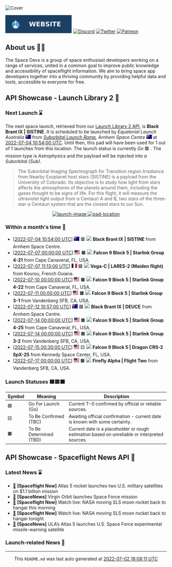 ![Cover](https://raw.githubusercontent.com/TheSpaceDevs/Tutorials/main/assets/tsd_cover.png)


[![Website](https://raw.githubusercontent.com/TheSpaceDevs/Tutorials/e36b2c250ce7fcd4a801c1ed6cb1f9f9d031696b/assets/badge_tsd_website.svg)](https://thespacedevs.com/)
[![Discord](https://img.shields.io/badge/Discord-%237289DA.svg?style=for-the-badge&logo=discord&logoColor=white)](https://discord.gg/p7ntkNA)
[![Twitter](https://img.shields.io/badge/Twitter-%231DA1F2.svg?style=for-the-badge&logo=Twitter&logoColor=white)](https://twitter.com/TheSpaceDevs)
[![Patreon](https://img.shields.io/badge/Patreon-F96854?style=for-the-badge&logo=patreon&logoColor=white)](https://www.patreon.com/TheSpaceDevs)

## About us 🧑‍🚀
The Space Devs is a group of space enthusiast developers working on a range of
services, united in a common goal to improve public knowledge and accessibility
of spaceflight information. We aim to bring space app developers together into a
thriving community by providing helpful data and tools, accessible to everyone
for free.

## API Showcase - Launch Library 2 🚀

### Next Launch ⌛
The next space launch, retrieved from our
<a href="https://thespacedevs.com/llapi">Launch Library 2 API</a>, is
**Black Brant IX | SISTINE**. It is scheduled to be launched by *Equatorial Launch Australia*
<img width="17" src="https://raw.githubusercontent.com/lipis/flag-icons/main/flags/4x3/au.svg" />
from *<a href="https://en.wikipedia.org/wiki/Arnhem_Land#Economy">Suborbital Launch Ramp</a>, Arnhem Space Centre*
<img width="17" src="https://raw.githubusercontent.com/lipis/flag-icons/main/flags/4x3/au.svg" />
at <a href="https://www.timeanddate.com/worldclock/fixedtime.html?iso=20220704T105400">2022-07-04 10:54:00 UTC</a>.  Until
then, this pad will have been used for 1
out of 1 launches from this location. The launch status is currently
*Go* 🟩 . The mission type is
*Astrophysics* and the payload will be injected
into *a Suborbital
(Sub)*.
<br>
<blockquote>
  The Suborbital Imaging Spectrograph for Transition region Irradiance from Nearby Exoplanet host stars (SISTINE) is a payload from the University of Colorado. Its objective is to study how light from stars affects the atmospheres of the planets around them, including the gases thought to be signs of life. For this flight, it will measure the ultraviolet light output from α Centauri A and B, two stars of the three-star α Centauri system that are the closest stars to our Sun.
</blockquote>

<p float="left" align="center">
  <a href="https://en.wikipedia.org/wiki/Black_Brant_(rocket)#Black_Brant_IX" >
    <img alt="launch-image" height="200" src="https://spacelaunchnow-prod-east.nyc3.digitaloceanspaces.com/media/launcher_images/black_brant_ix_image_20220625190201.jpg" />
  </a>
  <a href="http://maps.google.com/maps?q=-12.3892948,136.7903215" >
    <img alt="pad-location" height="200" src="https://spacelaunchnow-prod-east.nyc3.digitaloceanspaces.com/media/launch_images/location_arnhem_space_centre_20220622160552.jpg"  />
  </a>
</p>

### Within a month's time 📅
- \[<a href="https://www.timeanddate.com/worldclock/fixedtime.html?iso=20220704T105400">2022-07-04 10:54:00 UTC</a>\]  <img width="17" src="https://raw.githubusercontent.com/lipis/flag-icons/main/flags/4x3/au.svg" /> 🟩  <a href="https://www.google.com/calendar/render?action=TEMPLATE&text=Black Brant IX | SISTINE&location=Arnhem Space Centre&dates=20220704T105400Z%2F20220704T105400Z"><img border="0" width="15" src="https://upload.wikimedia.org/wikipedia/commons/a/a5/Google_Calendar_icon_%282020%29.svg"></a> **Black Brant IX | SISTINE** from Arnhem Space Centre.
- \[<a href="https://www.timeanddate.com/worldclock/fixedtime.html?iso=20220707T000000">2022-07-07 00:00:00 UTC</a>\]  <img width="17" src="https://raw.githubusercontent.com/lipis/flag-icons/main/flags/4x3/us.svg" /> 🟧  <a href="https://www.google.com/calendar/render?action=TEMPLATE&text=Falcon 9 Block 5 | Starlink Group 4-21&location=Cape Canaveral, FL, USA&dates=20220707T000000Z%2F20220707T000000Z"><img border="0" width="15" src="https://upload.wikimedia.org/wikipedia/commons/a/a5/Google_Calendar_icon_%282020%29.svg"></a> **Falcon 9 Block 5 | Starlink Group 4-21** from Cape Canaveral, FL, USA.
- \[<a href="https://www.timeanddate.com/worldclock/fixedtime.html?iso=20220707T111300">2022-07-07 11:13:00 UTC</a>\]  <img width="17" src="https://raw.githubusercontent.com/lipis/flag-icons/main/flags/4x3/fr.svg" /> 🟩  <a href="https://www.google.com/calendar/render?action=TEMPLATE&text=Vega-C | LARES-2 (Maiden flight)&location=Kourou, French Guiana&dates=20220707T111300Z%2F20220707T111300Z"><img border="0" width="15" src="https://upload.wikimedia.org/wikipedia/commons/a/a5/Google_Calendar_icon_%282020%29.svg"></a> **Vega-C | LARES-2 (Maiden flight)** from Kourou, French Guiana.
- \[<a href="https://www.timeanddate.com/worldclock/fixedtime.html?iso=20220710T000000">2022-07-10 00:00:00 UTC</a>\]  <img width="17" src="https://raw.githubusercontent.com/lipis/flag-icons/main/flags/4x3/us.svg" /> 🟧  <a href="https://www.google.com/calendar/render?action=TEMPLATE&text=Falcon 9 Block 5 | Starlink Group 4-22&location=Cape Canaveral, FL, USA&dates=20220710T000000Z%2F20220710T000000Z"><img border="0" width="15" src="https://upload.wikimedia.org/wikipedia/commons/a/a5/Google_Calendar_icon_%282020%29.svg"></a> **Falcon 9 Block 5 | Starlink Group 4-22** from Cape Canaveral, FL, USA.
- \[<a href="https://www.timeanddate.com/worldclock/fixedtime.html?iso=20220711T000000">2022-07-11 00:00:00 UTC</a>\]  <img width="17" src="https://raw.githubusercontent.com/lipis/flag-icons/main/flags/4x3/us.svg" /> 🟧  <a href="https://www.google.com/calendar/render?action=TEMPLATE&text=Falcon 9 Block 5 | Starlink Group 3-1&location=Vandenberg SFB, CA, USA&dates=20220711T000000Z%2F20220711T000000Z"><img border="0" width="15" src="https://upload.wikimedia.org/wikipedia/commons/a/a5/Google_Calendar_icon_%282020%29.svg"></a> **Falcon 9 Block 5 | Starlink Group 3-1** from Vandenberg SFB, CA, USA.
- \[<a href="https://www.timeanddate.com/worldclock/fixedtime.html?iso=20220712T105700">2022-07-12 10:57:00 UTC</a>\]  <img width="17" src="https://raw.githubusercontent.com/lipis/flag-icons/main/flags/4x3/au.svg" /> 🟩  <a href="https://www.google.com/calendar/render?action=TEMPLATE&text=Black Brant IX | DEUCE&location=Arnhem Space Centre&dates=20220712T105700Z%2F20220712T105700Z"><img border="0" width="15" src="https://upload.wikimedia.org/wikipedia/commons/a/a5/Google_Calendar_icon_%282020%29.svg"></a> **Black Brant IX | DEUCE** from Arnhem Space Centre.
- \[<a href="https://www.timeanddate.com/worldclock/fixedtime.html?iso=20220714T000000">2022-07-14 00:00:00 UTC</a>\]  <img width="17" src="https://raw.githubusercontent.com/lipis/flag-icons/main/flags/4x3/us.svg" /> 🟧  <a href="https://www.google.com/calendar/render?action=TEMPLATE&text=Falcon 9 Block 5 | Starlink Group 4-25&location=Cape Canaveral, FL, USA&dates=20220714T000000Z%2F20220714T000000Z"><img border="0" width="15" src="https://upload.wikimedia.org/wikipedia/commons/a/a5/Google_Calendar_icon_%282020%29.svg"></a> **Falcon 9 Block 5 | Starlink Group 4-25** from Cape Canaveral, FL, USA.
- \[<a href="https://www.timeanddate.com/worldclock/fixedtime.html?iso=20220714T000000">2022-07-14 00:00:00 UTC</a>\]  <img width="17" src="https://raw.githubusercontent.com/lipis/flag-icons/main/flags/4x3/us.svg" /> 🟧  <a href="https://www.google.com/calendar/render?action=TEMPLATE&text=Falcon 9 Block 5 | Starlink Group 3-2&location=Vandenberg SFB, CA, USA&dates=20220714T000000Z%2F20220714T000000Z"><img border="0" width="15" src="https://upload.wikimedia.org/wikipedia/commons/a/a5/Google_Calendar_icon_%282020%29.svg"></a> **Falcon 9 Block 5 | Starlink Group 3-2** from Vandenberg SFB, CA, USA.
- \[<a href="https://www.timeanddate.com/worldclock/fixedtime.html?iso=20220715T003000">2022-07-15 00:30:00 UTC</a>\]  <img width="17" src="https://raw.githubusercontent.com/lipis/flag-icons/main/flags/4x3/us.svg" /> 🟨  <a href="https://www.google.com/calendar/render?action=TEMPLATE&text=Falcon 9 Block 5 | Dragon CRS-2 SpX-25&location=Kennedy Space Center, FL, USA&dates=20220715T003000Z%2F20220715T003000Z"><img border="0" width="15" src="https://upload.wikimedia.org/wikipedia/commons/a/a5/Google_Calendar_icon_%282020%29.svg"></a> **Falcon 9 Block 5 | Dragon CRS-2 SpX-25** from Kennedy Space Center, FL, USA.
- \[<a href="https://www.timeanddate.com/worldclock/fixedtime.html?iso=20220717T000000">2022-07-17 00:00:00 UTC</a>\]  <img width="17" src="https://raw.githubusercontent.com/lipis/flag-icons/main/flags/4x3/us.svg" /> 🟧  <a href="https://www.google.com/calendar/render?action=TEMPLATE&text=Firefly Alpha | Flight Two&location=Vandenberg SFB, CA, USA&dates=20220717T000000Z%2F20220717T000000Z"><img border="0" width="15" src="https://upload.wikimedia.org/wikipedia/commons/a/a5/Google_Calendar_icon_%282020%29.svg"></a> **Firefly Alpha | Flight Two** from Vandenberg SFB, CA, USA.


### Launch Statuses 🟩🟨🟧
<p align="center">
    <table class="tg">
    <thead>
      <tr>
        <th class="tg-0pky">Symbol</th>
        <th class="tg-0pky">Meaning</th>
        <th class="tg-0pky">Description</th>
      </tr>
    </thead>
    <tbody>
      <tr>
        <td class="tg-0pky">🟩</td>
        <td class="tg-0pky">Go For Launch (Go)</td>
        <td class="tg-0pky">Current T-0 confirmed by official or reliable sources.</td>
      </tr>
      <tr>
        <td class="tg-0pky">🟨</td>
        <td class="tg-0pky">To Be Confirmed (TBC)</td>
        <td class="tg-0pky">Awaiting official confirmation - current date is known with some certainty.</td>
      </tr>
      <tr>
        <td class="tg-0pky">🟧</td>
        <td class="tg-0pky">To Be Determined (TBD)</td>
        <td class="tg-0pky">Current date is a placeholder or rough estimation based on unreliable or interpreted sources.</td>
      </tr>
    </tbody>
    </table>
</p>

## API Showcase - Spaceflight News API 📰

### Latest News ⌛
- <a href="https://spaceflightnow.com/2022/07/02/atlas-5-rocket-launches-two-u-s-military-satellites-on-1-1-billion-mission/" >🔗</a> **[Spaceflight Now]** Atlas 5 rocket launches two U.S. military satellites on $1.1 billion mission
- <a href="https://spacenews.com/virgin-orbit-launches-space-force-mission/" >🔗</a> **[SpaceNews]** Virgin Orbit launches Space Force mission
- <a href="https://spaceflightnow.com/2022/07/02/artemis-1-rollback-to-vab/" >🔗</a> **[Spaceflight Now]** Watch live: NASA moving SLS moon rocket back to hangar this morning
- <a href="https://spaceflightnow.com/2022/07/02/watch-live-nasa-moving-sls-moon-rocket-back-to-hangar-tonight/" >🔗</a> **[Spaceflight Now]** Watch live: NASA moving SLS moon rocket back to hangar tonight
- <a href="https://spacenews.com/ulas-atlas-5-launches-u-s-space-force-experimental-missile-warning-satellite/" >🔗</a> **[SpaceNews]** ULA’s Atlas 5 launches U.S. Space Force experimental missile-warning satellite


### Launch-related News 🚀



<hr>
  <div align="center">
  This <code>README.md</code> was last auto generated at <a href="https://www.timeanddate.com/worldclock/fixedtime.html?iso=20220702T180811">2022-07-02 18:08:11 UTC</a>
  <br>
  <!-- <a href="https://medium.com/@g.h.garrett" target="_blank">Learn to add space launches to your profile here!</a> -->
</div>